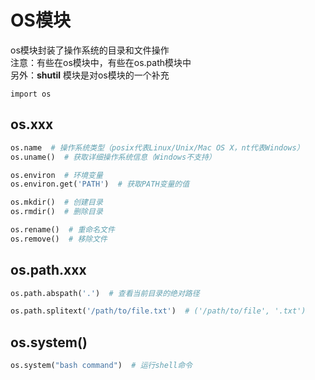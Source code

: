 # OS模块

os模块封装了操作系统的目录和文件操作  
注意：有些在os模块中，有些在os.path模块中  
另外：**shutil** 模块是对os模块的一个补充

`import os`

## os.xxx

```python
os.name  # 操作系统类型（posix代表Linux/Unix/Mac OS X，nt代表Windows）
os.uname()  # 获取详细操作系统信息（Windows不支持）
```

```python
os.environ  # 环境变量
os.environ.get('PATH')  # 获取PATH变量的值
```

```python
os.mkdir()  # 创建目录
os.rmdir()  # 删除目录

os.rename()  # 重命名文件
os.remove()  # 移除文件
```

## os.path.xxx

```python
os.path.abspath('.')  # 查看当前目录的绝对路径

os.path.splitext('/path/to/file.txt')  # ('/path/to/file', '.txt')

```

## os.system()

```python
os.system("bash command")  # 运行shell命令
```
